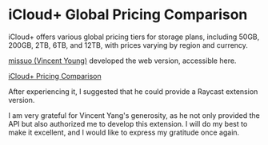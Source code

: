 # iCloud+ Global Pricing Comparison 

iCloud+ offers various global pricing tiers for storage plans, including 50GB, 200GB, 2TB, 6TB, and 12TB, with prices varying by region and currency.

[missuo \(Vincent Young\)](https://github.com/missuo) developed the web version, accessible here.

[iCloud\+ Pricing Comparison](https://icloud.owo.nz/)

After experiencing it, I suggested that he could provide a Raycast extension version.

I am very grateful for Vincent Yang's generosity, as he not only provided the API but also authorized me to develop this extension. I will do my best to make it excellent, and I would like to express my gratitude once again.
